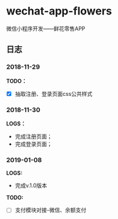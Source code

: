# wechat-app-flowers
微信小程序开发——鲜花零售APP

## 日志

### 2018-11-29

**TODO：**

* [x] 抽取注册、登录页面css公共样式 

### 2018-11-30

**LOGS：**

* 完成注册页面；
* 完成登录页面；

### 2019-01-08

**LOGS:**

* 完成v.1.0版本

**TODO:**

* [ ] 支付模块对接-微信、余额支付
